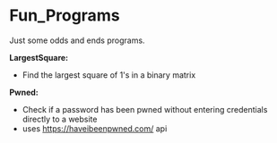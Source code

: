 # Fun_Programs
Just some odds and ends programs.

**LargestSquare:**
  - Find the largest square of 1's in a binary matrix 
  
**Pwned:**
  - Check if a password has been pwned without entering credentials directly to a website
  - uses https://haveibeenpwned.com/ api
